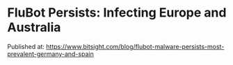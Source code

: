 # FluBot Persists: Infecting Europe and Australia


Published at: https://www.bitsight.com/blog/flubot-malware-persists-most-prevalent-germany-and-spain
